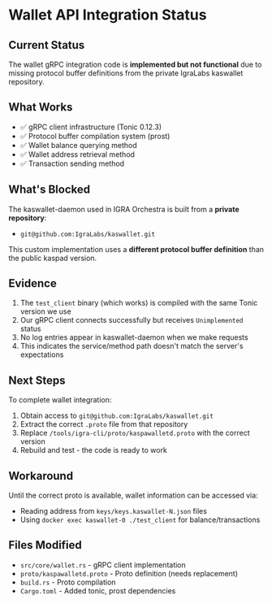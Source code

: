 # Wallet API Integration Status

## Current Status

The wallet gRPC integration code is **implemented but not functional** due to missing protocol buffer definitions from the private IgraLabs kaswallet repository.

## What Works

- ✅ gRPC client infrastructure (Tonic 0.12.3)
- ✅ Protocol buffer compilation system (prost)
- ✅ Wallet balance querying method
- ✅ Wallet address retrieval method
- ✅ Transaction sending method

## What's Blocked

The kaswallet-daemon used in IGRA Orchestra is built from a **private repository**:
- `git@github.com:IgraLabs/kaswallet.git`

This custom implementation uses a **different protocol buffer definition** than the public kaspad version.

## Evidence

1. The `test_client` binary (which works) is compiled with the same Tonic version we use
2. Our gRPC client connects successfully but receives `Unimplemented` status
3. No log entries appear in kaswallet-daemon when we make requests
4. This indicates the service/method path doesn't match the server's expectations

## Next Steps

To complete wallet integration:

1. Obtain access to `git@github.com:IgraLabs/kaswallet.git`
2. Extract the correct `.proto` file from that repository
3. Replace `/tools/igra-cli/proto/kaspawalletd.proto` with the correct version
4. Rebuild and test - the code is ready to work

## Workaround

Until the correct proto is available, wallet information can be accessed via:
- Reading address from `keys/keys.kaswallet-N.json` files
- Using `docker exec kaswallet-0 ./test_client` for balance/transactions

## Files Modified

- `src/core/wallet.rs` - gRPC client implementation
- `proto/kaspawalletd.proto` - Proto definition (needs replacement)
- `build.rs` - Proto compilation
- `Cargo.toml` - Added tonic, prost dependencies
